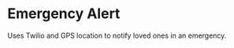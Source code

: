 Emergency Alert
====================
Uses Twilio and GPS location to notify loved ones in an emergency.
